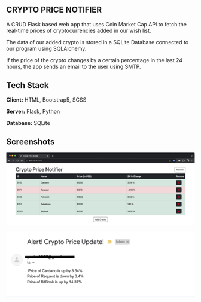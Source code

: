 
## CRYPTO PRICE NOTIFIER

A CRUD Flask based web app that uses Coin Market Cap API to fetch the real-time prices of cryptocurrencies added in our wish list.

The data of our added crypto is stored in a SQLite Database connected to our program using SQLAlchemy.

If the price of the crypto changes by a certain percentage in the last 24 hours, the app sends an email to the user using SMTP.





## Tech Stack

**Client:** HTML, Bootstrap5, SCSS

**Server:** Flask, Python

**Database:** SQLite


## Screenshots

![App Screenshot](home.png)

![Email Screenshot](email_ss.png)


